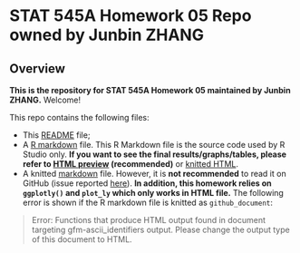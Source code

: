 # STAT 545A Homework 05 Repo owned by Junbin ZHANG

## Overview

**This is the repository for STAT 545A Homework 05 maintained by Junbin ZHANG.** Welcome!

This repo contains the following files:
- This [README](README.md) file; 
- A [R markdown](hw05.rmd) file. This R Markdown file is the source code used by R Studio only. **If you want to see the final results/graphs/tables, please refer to [HTML preview](https://htmlpreview.github.io/?https://github.com/STAT545-UBC-students/hw05-zjbthomas/blob/master/hw05.html) (recommended)** or [knitted HTML](hw05.html).
- A knitted [markdown](hw05.md) file. However, it is **not recommended** to read it on GitHub (issue reported [here](https://github.com/STAT545-UBC/Discussion-Internal/issues/30)). **In addition, this homework relies on `ggplotly()` and `plot_ly` which only works in HTML file.** The following error is shown if the R markdown file is knitted as `github_document`:

> Error: Functions that produce HTML output found in document targeting gfm-ascii_identifiers output.
Please change the output type of this document to HTML.

